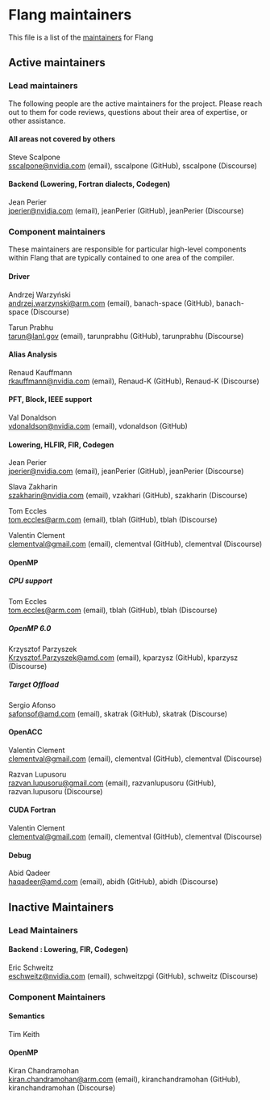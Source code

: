 # Flang maintainers

This file is a list of the
[maintainers](https://llvm.org/docs/DeveloperPolicy.html#maintainers) for
Flang

## Active maintainers

### Lead maintainers
The following people are the active maintainers for the project. Please reach
out to them for code reviews, questions about their area of expertise, or other
assistance.

#### All areas not covered by others
Steve Scalpone \
sscalpone@nvidia.com (email), sscalpone (GitHub), sscalpone (Discourse)

####  Backend (Lowering, Fortran dialects, Codegen)
Jean Perier \
jperier@nvidia.com (email), jeanPerier (GitHub), jeanPerier (Discourse)

### Component maintainers
These maintainers are responsible for particular high-level components within
Flang that are typically contained to one area of the compiler.

#### Driver
Andrzej Warzyński \
andrzej.warzynski@arm.com (email), banach-space (GitHub), banach-space (Discourse)

Tarun Prabhu \
tarun@lanl.gov (email), tarunprabhu (GitHub), tarunprabhu (Discourse)

#### Alias Analysis
Renaud Kauffmann \
rkauffmann@nvidia.com (email), Renaud-K (GitHub), Renaud-K (Discourse)

#### PFT, Block, IEEE support
Val Donaldson \
vdonaldson@nvidia.com (email), vdonaldson (GitHub)

#### Lowering, HLFIR, FIR, Codegen
Jean Perier \
jperier@nvidia.com (email), jeanPerier (GitHub), jeanPerier (Discourse)

Slava Zakharin \
szakharin@nvidia.com (email), vzakhari (GitHub), szakharin (Discourse)

Tom Eccles \
tom.eccles@arm.com (email), tblah (GitHub), tblah (Discourse)

Valentin Clement \
clementval@gmail.com (email), clementval (GitHub), clementval (Discourse)

#### OpenMP
##### CPU support
Tom Eccles \
tom.eccles@arm.com (email), tblah (GitHub), tblah (Discourse)

##### OpenMP 6.0
Krzysztof Parzyszek \
Krzysztof.Parzyszek@amd.com (email), kparzysz (GitHub), kparzysz (Discourse)

##### Target Offload
Sergio Afonso \
safonsof@amd.com (email), skatrak (GitHub), skatrak (Discourse) 

#### OpenACC
Valentin Clement \
clementval@gmail.com (email), clementval (GitHub), clementval (Discourse)

Razvan Lupusoru \
razvan.lupusoru@gmail.com (email), razvanlupusoru (GitHub), razvan.lupusoru (Discourse)

#### CUDA Fortran
Valentin Clement \
clementval@gmail.com (email), clementval (GitHub), clementval (Discourse)

#### Debug
Abid Qadeer \
haqadeer@amd.com (email), abidh (GitHub), abidh (Discourse)

## Inactive Maintainers
### Lead Maintainers
#### Backend : Lowering, FIR, Codegen)
Eric Schweitz \
eschweitz@nvidia.com (email), schweitzpgi (GitHub), schweitz (Discourse)

### Component Maintainers
#### Semantics
Tim Keith

#### OpenMP
Kiran Chandramohan \
kiran.chandramohan@arm.com (email), kiranchandramohan (GitHub),  kiranchandramohan (Discourse)

